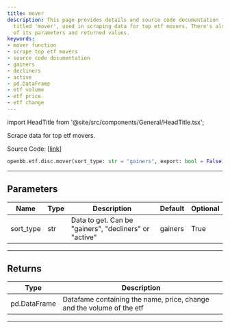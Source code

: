 ```yaml
---
title: mover
description: This page provides details and source code documentation for a function
  titled 'mover', used in scraping data for top etf movers. There's also a description
  of its parameters and returned values.
keywords:
- mover function
- scrape top etf movers
- source code documentation
- gainers
- decliners
- active
- pd.DataFrame
- etf volume
- etf price
- etf change
---
```


import HeadTitle from '@site/src/components/General/HeadTitle.tsx';

<HeadTitle title="mover - Disc - Etf - Reference | OpenBB SDK Docs" />

Scrape data for top etf movers.

Source Code: [[link](https://github.com/OpenBB-finance/OpenBBTerminal/tree/main/openbb_terminal/etf/discovery/wsj_model.py#L15)]

```python
openbb.etf.disc.mover(sort_type: str = "gainers", export: bool = False)
```

---

## Parameters

| Name | Type | Description | Default | Optional |
| ---- | ---- | ----------- | ------- | -------- |
| sort_type | str | Data to get. Can be "gainers", "decliners" or "active" | gainers | True |


---

## Returns

| Type | Description |
| ---- | ----------- |
| pd.DataFrame | Datafame containing the name, price, change and the volume of the etf |
---
